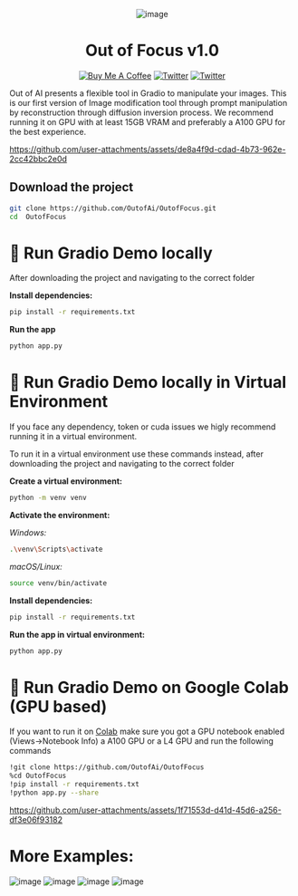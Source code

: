 
<div align="center">

![image](https://github.com/user-attachments/assets/55a38e74-ab93-4d80-91c8-0fa6130af45a)

<h1>Out of Focus v1.0</h1>

<a href="https://www.buymeacoffee.com/outofai" target="_blank"><img src="https://img.shields.io/badge/-buy_me_a%C2%A0coffee-red?logo=buy-me-a-coffee" alt="Buy Me A Coffee"></a>
[![Twitter](https://img.shields.io/twitter/url/https/twitter.com/cloudposse.svg?style=social&label=Ashleigh%20Watson)](https://twitter.com/OutofAi) 
[![Twitter](https://img.shields.io/twitter/url/https/twitter.com/cloudposse.svg?style=social&label=Alex%20Nasa)](https://twitter.com/banterless_ai)

</div>


Out of AI presents a flexible tool in Gradio to manipulate your images. This is our first version of Image modification tool through prompt manipulation by reconstruction through diffusion inversion process.
We recommend running it on GPU with at least 15GB VRAM and preferably a A100 GPU for the best experience.


https://github.com/user-attachments/assets/de8a4f9d-cdad-4b73-962e-2cc42bbc2e0d



## Download the project

```bash
git clone https://github.com/OutofAi/OutofFocus.git
cd  OutofFocus
```

# 🚀 Run Gradio Demo locally
After downloading the project and navigating to the correct folder

**Install dependencies:**
```bash
pip install -r requirements.txt
```
**Run the app**
```bash
python app.py
```
# 🚀 Run Gradio Demo locally in Virtual Environment
If you face any dependency, token or cuda issues we higly recommend running it in a virtual environment.

To run it in a virtual environment use these commands instead, after downloading the project and navigating to the correct folder

**Create a virtual environment:**
```bash
python -m venv venv
```

**Activate the environment:**

*Windows:*
```bash
.\venv\Scripts\activate
```
*macOS/Linux:*
```bash
source venv/bin/activate
```
**Install dependencies:**
```bash
pip install -r requirements.txt
```
**Run the app in virtual environment:**
```bash
python app.py
```

# 🚀 Run Gradio Demo on Google Colab (GPU based)

If you want to run it on [Colab](https://colab.research.google.com/) make sure you got a GPU notebook enabled (Views->Notebook Info) a A100 GPU or a L4 GPU and run the following commands

```bash
!git clone https://github.com/OutofAi/OutofFocus
%cd OutofFocus
!pip install -r requirements.txt
!python app.py --share
```


https://github.com/user-attachments/assets/1f71553d-d41d-45d6-a256-df3e06f93182


# More Examples:
![image](https://github.com/user-attachments/assets/d9f7aac4-abd6-448f-9c1a-c046958086a9)
![image](https://github.com/user-attachments/assets/a19e1a43-de42-4244-ba39-5fcdbff509d4)
![image](https://github.com/user-attachments/assets/6b80e011-3959-4b3e-a686-365bdb32ae94)
![image](https://github.com/user-attachments/assets/62a324b5-a792-438a-97c5-0e40953a84ed)



